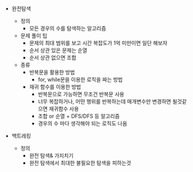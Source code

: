 - 완전탐색
	- 정의
		- 모든 경우의 수를 탐색하는 알고리즘
	- 문제 풀이 팁
		- 문제의 최대 범위를 보고 시간 복잡도가 1억 미만이면 일단 해보자
		- 순서 상관 있은 문제는 순열
		- 순서 상관 없으면 조합
	- 종류
		- 반복문을 활용한 방법
			- for, while문을 이용한 로직을 짜는 방법
		- 재귀 함수를 이용한 방법
			- 반복문으로 가능하면 무조건 반복문 사용
			- 너무 복잡하거나, 어떤 행위를 반복하는데 매개변수만 변경하면 될것같으면 재귀함수 사용
			- 조합 or 순열 + DFS/DFS 등 알고리즘
			- 경우의 수 마다 생각해야 되는 로직도 나옴

- 백트레킹
	- 정의
		- 완전 탐색& 가지치기
		- 완전 탐색에서 최대한 불필요한 탐색을 피하는것